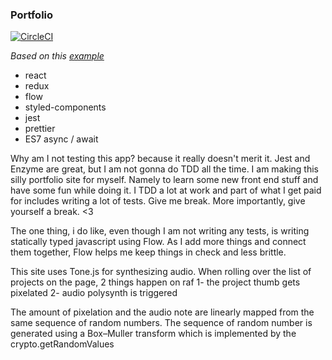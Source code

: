 ### Portfolio
[![CircleCI](https://circleci.com/gh/raedatoui/portfolio-react/tree/master.svg?style=svg)](https://circleci.com/gh/raedatoui/portfolio-react/tree/master)

*Based on this [example](https://github.com/sleexyz/flow-react-redux-example)*
- react
- redux
- flow
- styled-components
- jest
- prettier
- ES7 async / await

Why am I not testing this app? because it really doesn't merit it.
Jest and Enzyme are great, but I am not gonna do TDD all the time.
I am making this silly portfolio site for myself. 
Namely to learn some new front end stuff and have some fun while doing it.
I TDD a lot at work and part of what I get paid for includes writing a lot of tests. 
Give me break. More importantly, give yourself a break. <3

The one thing, i do like, even though I am not writing any tests, is writing statically typed javascript using Flow.
As I add more things and connect them together, Flow helps me keep things in check and less brittle.

This site uses Tone.js for synthesizing audio. When rolling over the list of projects on the page, 
2 things happen on raf
1- the project thumb gets pixelated
2- audio polysynth is triggered

The amount of pixelation and the audio note are linearly mapped from the same sequence of random numbers.
The sequence of random number is generated using a Box–Muller transform which is implemented by the crypto.getRandomValues

 
